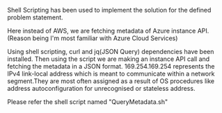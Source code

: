 Shell Scripting has been used to implement the solution for the defined problem statement.

Here instead of AWS, we are fetching metadata of Azure instance API.(Reason being I'm most familiar with Azure Cloud Services)

Using shell scripting, curl and jq(JSON Query) dependencies have been installed. Then using the script we are making an instance API call and fetching the metadata in a JSON format. 169.254.169.254 represents the IPv4 link-local address which is meant to communicate within a network segment.They are most often assigned as a result of OS procedures like address autoconfiguration for unrecognised or stateless address.

Please refer the shell script named "QueryMetadata.sh"
